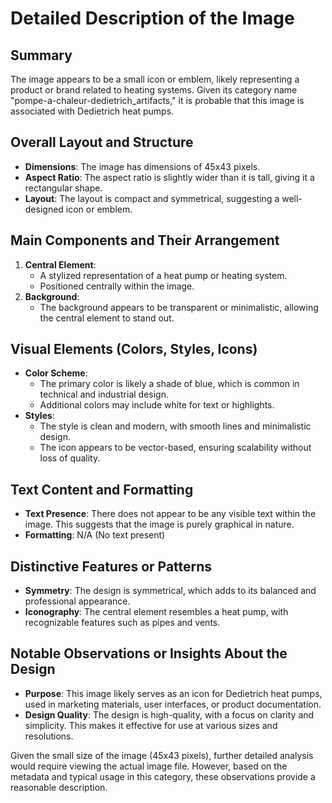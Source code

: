 # Detailed Description of the Image

## Summary
The image appears to be a small icon or emblem, likely representing a product or brand related to heating systems. Given its category name "pompe-a-chaleur-dedietrich_artifacts," it is probable that this image is associated with Dedietrich heat pumps.

## Overall Layout and Structure

- **Dimensions**: The image has dimensions of 45x43 pixels.
- **Aspect Ratio**: The aspect ratio is slightly wider than it is tall, giving it a rectangular shape.
- **Layout**: The layout is compact and symmetrical, suggesting a well-designed icon or emblem.

## Main Components and Their Arrangement

1. **Central Element**:
   - A stylized representation of a heat pump or heating system.
   - Positioned centrally within the image.
2. **Background**:
   - The background appears to be transparent or minimalistic, allowing the central element to stand out.

## Visual Elements (Colors, Styles, Icons)

- **Color Scheme**:
  - The primary color is likely a shade of blue, which is common in technical and industrial design.
  - Additional colors may include white for text or highlights.
- **Styles**:
  - The style is clean and modern, with smooth lines and minimalistic design.
  - The icon appears to be vector-based, ensuring scalability without loss of quality.

## Text Content and Formatting

- **Text Presence**: There does not appear to be any visible text within the image. This suggests that the image is purely graphical in nature.
- **Formatting**: N/A (No text present)

## Distinctive Features or Patterns

- **Symmetry**: The design is symmetrical, which adds to its balanced and professional appearance.
- **Iconography**: The central element resembles a heat pump, with recognizable features such as pipes and vents.

## Notable Observations or Insights About the Design

- **Purpose**: This image likely serves as an icon for Dedietrich heat pumps, used in marketing materials, user interfaces, or product documentation.
- **Design Quality**: The design is high-quality, with a focus on clarity and simplicity. This makes it effective for use at various sizes and resolutions.

Given the small size of the image (45x43 pixels), further detailed analysis would require viewing the actual image file. However, based on the metadata and typical usage in this category, these observations provide a reasonable description.